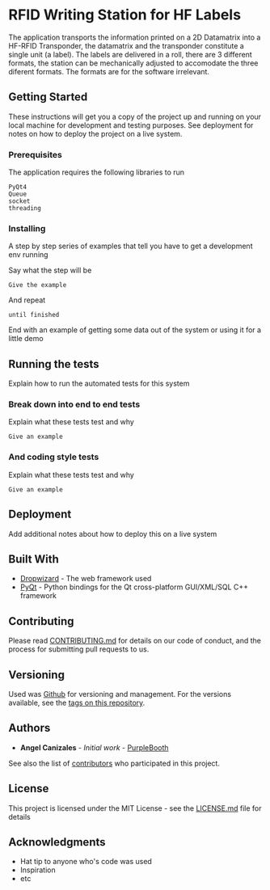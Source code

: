 # RFID Writing Station for HF Labels

The application transports the information printed on a 2D Datamatrix into a HF-RFID Transponder, the datamatrix and the transponder constitute a single unit (a label). The labels are delivered in a roll, there are 3 different formats, the station can be mechanically adjusted to accomodate the three diferent formats. The formats are for the software irrelevant.
## Getting Started

These instructions will get you a copy of the project up and running on your local machine for development and testing purposes. See deployment for notes on how to deploy the project on a live system.

### Prerequisites

The application requires the following libraries to run

```
PyQt4
Queue
socket
threading
```

### Installing

A step by step series of examples that tell you have to get a development env running

Say what the step will be

```
Give the example
```

And repeat

```
until finished
```

End with an example of getting some data out of the system or using it for a little demo

## Running the tests

Explain how to run the automated tests for this system

### Break down into end to end tests

Explain what these tests test and why

```
Give an example
```

### And coding style tests

Explain what these tests test and why

```
Give an example
```

## Deployment

Add additional notes about how to deploy this on a live system

## Built With

* [Dropwizard](http://www.dropwizard.io/1.0.2/docs/) - The web framework used
* [PyQt](https://wiki.python.org/moin/PyQt) - Python bindings for the Qt cross-platform GUI/XML/SQL C++ framework

## Contributing

Please read [CONTRIBUTING.md](https://gist.github.com/PurpleBooth/b24679402957c63ec426) for details on our code of conduct, and the process for submitting pull requests to us.

## Versioning

Used was [Github](https://github.com/) for versioning and management. For the versions available, see the [tags on this repository](https://github.com/angelusmx/RFID_Station/). 

## Authors

* **Angel Canizales** - *Initial work* - [PurpleBooth](https://github.com/PurpleBooth)

See also the list of [contributors](https://github.com/your/project/contributors) who participated in this project.

## License

This project is licensed under the MIT License - see the [LICENSE.md](LICENSE.md) file for details

## Acknowledgments

* Hat tip to anyone who's code was used
* Inspiration
* etc

